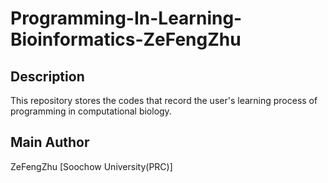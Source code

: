 # Programming-In-Learning-Bioinformatics-ZeFengZhu
## Description
This repository stores the codes that record the user's learning process of programming in computational biology.
## Main Author
ZeFengZhu [Soochow University(PRC)]
